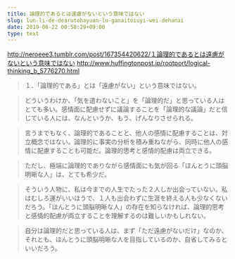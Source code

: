 ```yaml
---
title: 論理的であるとは遠慮がないという意味ではない
slug: lun-li-de-dearutohayuan-lu-ganaitoiuyi-wei-dehanai
date: 2019-06-22 00:58:29+09:00
type: text
---
```


<http://neroeee3.tumblr.com/post/167354420622/１論理的であるとは遠慮がないという意味ではない>
<http://www.huffingtonpost.jp/rootport/logical-thinking_b_5776270.html>


> １．「論理的である」とは「遠慮がない」という意味ではない。


> どういうわけか、「気を遣わないこと」を「論理的だ」と思っている人はとても多い。感情面に配慮せずに議論することを「論理的な議論」だと信じている人には、なんというか、もう、げんなりさせられる。



> 言うまでもなく、論理的であることと、他人の感情に配慮することは、対立概念ではない。論理的に事実の分析を積み重ねながら、同時に他人の感情に配慮することも可能だ。論理的思考と感情的配慮は両立できる。



> ただし、極端に論理的でありながら感情面にも気が回る「ほんとうに頭脳明晰な人」は、とても希少だ。



> そういう人物に、私は今までの人生でたった２人しか出会っていない。私はむしろ運がいいほうで、１人も出会わずに生涯を終える人も少なくないだろう。「ほんとうに頭脳明晰な人」の存在を知らなければ、論理的思考と感情的配慮が両立することを理解するのは難しいかもしれない。



> 自分は論理的だと思っている人は、まず「ただ遠慮がないだけ」なのか、それとも、ほんとうに頭脳明晰な人を目指しているのか、自省してみるといいだろう。
